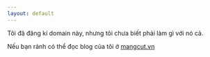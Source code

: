 ```yaml
---
layout: default
---
```

Tôi đã đăng kí domain này, nhưng tôi chưa biết phải làm gì với nó cả.

Nếu bạn rảnh có thể đọc blog của tôi ở [mangcut.vn](https://mangcut.vn/)

